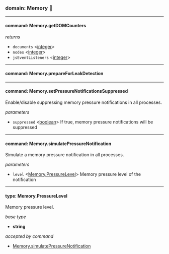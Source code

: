 
### domain: Memory 🌱

---


#### command: Memory.getDOMCounters

*returns*
-  `documents` <[integer]> 
-  `nodes` <[integer]> 
-  `jsEventListeners` <[integer]> 

---


#### command: Memory.prepareForLeakDetection

---


#### command: Memory.setPressureNotificationsSuppressed

Enable/disable suppressing memory pressure notifications in all processes.

*parameters*
-  `suppressed` <[boolean]> If true, memory pressure notifications will be suppressed

---


#### command: Memory.simulatePressureNotification

Simulate a memory pressure notification in all processes.

*parameters*
-  `level` <[Memory.PressureLevel]> Memory pressure level of the notification

---


#### type: Memory.PressureLevel

Memory pressure level.

*base type*
- **string**

*accepted by command*
- [Memory.simulatePressureNotification]

[Memory.simulatePressureNotification]: memory.md#command-memorysimulatepressurenotification "Memory.simulatePressureNotification"
[Memory.PressureLevel]: memory.md#type-memorypressurelevel "Memory.PressureLevel"
[boolean]: https://developer.mozilla.org/en-US/docs/Web/JavaScript/Reference/Global_Objects/JSON "JSON boolean"
[string]: https://developer.mozilla.org/en-US/docs/Web/JavaScript/Reference/Global_Objects/JSON "JSON string"
[number]: https://developer.mozilla.org/en-US/docs/Web/JavaScript/Reference/Global_Objects/JSON "JSON number"
[integer]: https://developer.mozilla.org/en-US/docs/Web/JavaScript/Reference/Global_Objects/JSON "JSON integer"
[object]: https://developer.mozilla.org/en-US/docs/Web/JavaScript/Reference/Global_Objects/JSON "JSON object"
[any]: https://developer.mozilla.org/en-US/docs/Web/JavaScript/Reference/Global_Objects/JSON "JSON any"